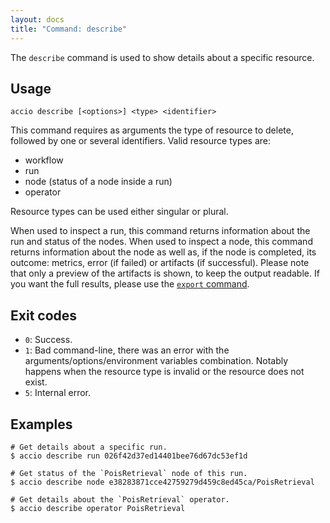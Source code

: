 ```yaml
---
layout: docs
title: "Command: describe"
---
```


The `describe` command is used to show details about a specific resource.

## Usage
```
accio describe [<options>] <type> <identifier>
```

This command requires as arguments the type of resource to delete, followed by one or several identifiers.
Valid resource types are:

  * workflow
  * run
  * node (status of a node inside a run)
  * operator

Resource types can be used either singular or plural.

When used to inspect a run, this command returns information about the run and status of the nodes.
When used to inspect a node, this command returns information about the node as well as, if the node is completed, its outcome: metrics, error (if failed) or artifacts (if successful).
Please note that only a preview of the artifacts is shown, to keep the output readable.
If you want the full results, please use the [`export` command](export.md).

## Exit codes
* `0`: Success.
* `1`: Bad command-line, there was an error with the arguments/options/environment variables combination.
Notably happens when the resource type is invalid or the resource does not exist.
* `5`: Internal error.

## Examples
```
# Get details about a specific run.
$ accio describe run 026f42d37ed14401bee76d67dc53ef1d

# Get status of the `PoisRetrieval` node of this run.
$ accio describe node e38283871cce42759279d459c8ed45ca/PoisRetrieval

# Get details about the `PoisRetrieval` operator.
$ accio describe operator PoisRetrieval
```
